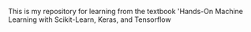 This is my repository for learning from the textbook 'Hands-On Machine Learning with Scikit-Learn, Keras, and Tensorflow
